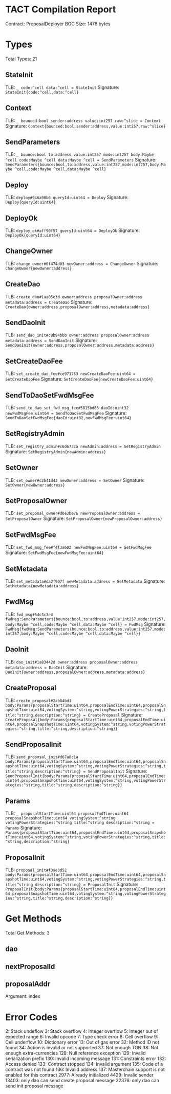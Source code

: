 # TACT Compilation Report
Contract: ProposalDeployer
BOC Size: 1478 bytes

# Types
Total Types: 21

## StateInit
TLB: `_ code:^cell data:^cell = StateInit`
Signature: `StateInit{code:^cell,data:^cell}`

## Context
TLB: `_ bounced:bool sender:address value:int257 raw:^slice = Context`
Signature: `Context{bounced:bool,sender:address,value:int257,raw:^slice}`

## SendParameters
TLB: `_ bounce:bool to:address value:int257 mode:int257 body:Maybe ^cell code:Maybe ^cell data:Maybe ^cell = SendParameters`
Signature: `SendParameters{bounce:bool,to:address,value:int257,mode:int257,body:Maybe ^cell,code:Maybe ^cell,data:Maybe ^cell}`

## Deploy
TLB: `deploy#946a98b6 queryId:uint64 = Deploy`
Signature: `Deploy{queryId:uint64}`

## DeployOk
TLB: `deploy_ok#aff90f57 queryId:uint64 = DeployOk`
Signature: `DeployOk{queryId:uint64}`

## ChangeOwner
TLB: `change_owner#0f474d03 newOwner:address = ChangeOwner`
Signature: `ChangeOwner{newOwner:address}`

## CreateDao
TLB: `create_dao#1aa05e3d owner:address proposalOwner:address metadata:address = CreateDao`
Signature: `CreateDao{owner:address,proposalOwner:address,metadata:address}`

## SendDaoInit
TLB: `send_dao_init#c8b94bbb owner:address proposalOwner:address metadata:address = SendDaoInit`
Signature: `SendDaoInit{owner:address,proposalOwner:address,metadata:address}`

## SetCreateDaoFee
TLB: `set_create_dao_fee#ce971753 newCreateDaoFee:uint64 = SetCreateDaoFee`
Signature: `SetCreateDaoFee{newCreateDaoFee:uint64}`

## SendToDaoSetFwdMsgFee
TLB: `send_to_dao_set_fwd_msg_fee#5815bd86 daoId:uint32 newFwdMsgFee:uint64 = SendToDaoSetFwdMsgFee`
Signature: `SendToDaoSetFwdMsgFee{daoId:uint32,newFwdMsgFee:uint64}`

## SetRegistryAdmin
TLB: `set_registry_admin#c6d673ca newAdmin:address = SetRegistryAdmin`
Signature: `SetRegistryAdmin{newAdmin:address}`

## SetOwner
TLB: `set_owner#c2b41d43 newOwner:address = SetOwner`
Signature: `SetOwner{newOwner:address}`

## SetProposalOwner
TLB: `set_proposal_owner#d0e3be76 newProposalOwner:address = SetProposalOwner`
Signature: `SetProposalOwner{newProposalOwner:address}`

## SetFwdMsgFee
TLB: `set_fwd_msg_fee#f4f3a602 newFwdMsgFee:uint64 = SetFwdMsgFee`
Signature: `SetFwdMsgFee{newFwdMsgFee:uint64}`

## SetMetadata
TLB: `set_metadata#da2f907f newMetadata:address = SetMetadata`
Signature: `SetMetadata{newMetadata:address}`

## FwdMsg
TLB: `fwd_msg#64c3c3e4 fwdMsg:SendParameters{bounce:bool,to:address,value:int257,mode:int257,body:Maybe ^cell,code:Maybe ^cell,data:Maybe ^cell} = FwdMsg`
Signature: `FwdMsg{fwdMsg:SendParameters{bounce:bool,to:address,value:int257,mode:int257,body:Maybe ^cell,code:Maybe ^cell,data:Maybe ^cell}}`

## DaoInit
TLB: `dao_init#1a83442d owner:address proposalOwner:address metadata:address = DaoInit`
Signature: `DaoInit{owner:address,proposalOwner:address,metadata:address}`

## CreateProposal
TLB: `create_proposal#2ab84bd1 body:Params{proposalStartTime:uint64,proposalEndTime:uint64,proposalSnapshotTime:uint64,votingSystem:^string,votingPowerStrategies:^string,title:^string,description:^string} = CreateProposal`
Signature: `CreateProposal{body:Params{proposalStartTime:uint64,proposalEndTime:uint64,proposalSnapshotTime:uint64,votingSystem:^string,votingPowerStrategies:^string,title:^string,description:^string}}`

## SendProposalInit
TLB: `send_proposal_init#d67a8c1a body:Params{proposalStartTime:uint64,proposalEndTime:uint64,proposalSnapshotTime:uint64,votingSystem:^string,votingPowerStrategies:^string,title:^string,description:^string} = SendProposalInit`
Signature: `SendProposalInit{body:Params{proposalStartTime:uint64,proposalEndTime:uint64,proposalSnapshotTime:uint64,votingSystem:^string,votingPowerStrategies:^string,title:^string,description:^string}}`

## Params
TLB: `_ proposalStartTime:uint64 proposalEndTime:uint64 proposalSnapshotTime:uint64 votingSystem:^string votingPowerStrategies:^string title:^string description:^string = Params`
Signature: `Params{proposalStartTime:uint64,proposalEndTime:uint64,proposalSnapshotTime:uint64,votingSystem:^string,votingPowerStrategies:^string,title:^string,description:^string}`

## ProposalInit
TLB: `proposal_init#f39e3d52 body:Params{proposalStartTime:uint64,proposalEndTime:uint64,proposalSnapshotTime:uint64,votingSystem:^string,votingPowerStrategies:^string,title:^string,description:^string} = ProposalInit`
Signature: `ProposalInit{body:Params{proposalStartTime:uint64,proposalEndTime:uint64,proposalSnapshotTime:uint64,votingSystem:^string,votingPowerStrategies:^string,title:^string,description:^string}}`

# Get Methods
Total Get Methods: 3

## dao

## nextProposalId

## proposalAddr
Argument: index

# Error Codes
2: Stack undeflow
3: Stack overflow
4: Integer overflow
5: Integer out of expected range
6: Invalid opcode
7: Type check error
8: Cell overflow
9: Cell underflow
10: Dictionary error
13: Out of gas error
32: Method ID not found
34: Action is invalid or not supported
37: Not enough TON
38: Not enough extra-currencies
128: Null reference exception
129: Invalid serialization prefix
130: Invalid incoming message
131: Constraints error
132: Access denied
133: Contract stopped
134: Invalid argument
135: Code of a contract was not found
136: Invalid address
137: Masterchain support is not enabled for this contract
2977: Already initialized
4429: Invalid sender
13403: only dao can send create proposal message
32376: only dao can send init proposal message